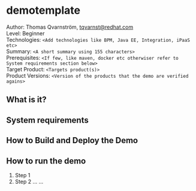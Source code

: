 demotemplate
============
Author: Thomas Qvarnström, tqvarnst@redhat.com  
Level: Beginner  
Technologies: `<Add technologies like BPM, Java EE, Integration, iPaaS etc>`   
Summary: `<A short summary using 155 characters>`   
Prerequisites: `<If few, like maven, docker etc otherwiser refer to System requirements section below>`  
Target Product: `<Targets product(s)>`  
Product Versions: `<Version of the products that the demo are verified agains>` 

What is it?
-----------


System requirements
-------------------

How to Build and Deploy the Demo
--------------------------------


How to run the demo
----------------------
1. Step 1
2. Step 2
...
...


